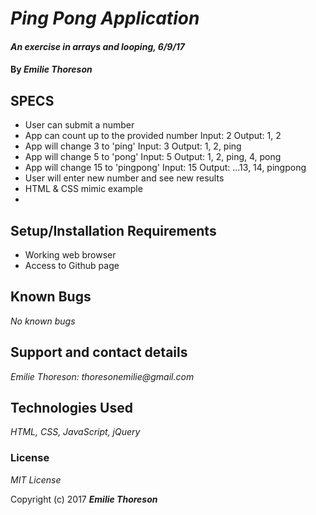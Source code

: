 # _Ping Pong Application_

#### _An exercise in arrays and looping, 6/9/17_

#### By _**Emilie Thoreson**_

## SPECS

- User can submit a number
- App can count up to the provided number
  Input: 2
  Output: 1, 2
- App will change 3 to 'ping'
  Input: 3
  Output: 1, 2, ping
- App will change 5 to 'pong'
  Input: 5
  Output: 1, 2, ping, 4, pong
- App will change 15 to 'pingpong'
  Input: 15
  Output: ...13, 14, pingpong
- User will enter new number and see new results
- HTML & CSS mimic example
- 

## Setup/Installation Requirements

* Working web browser
* Access to Github page

## Known Bugs

_No known bugs_

## Support and contact details

_Emilie Thoreson: thoresonemilie@gmail.com_

## Technologies Used

_HTML, CSS, JavaScript, jQuery_

### License

*MIT License*

Copyright (c) 2017 **_Emilie Thoreson_**
